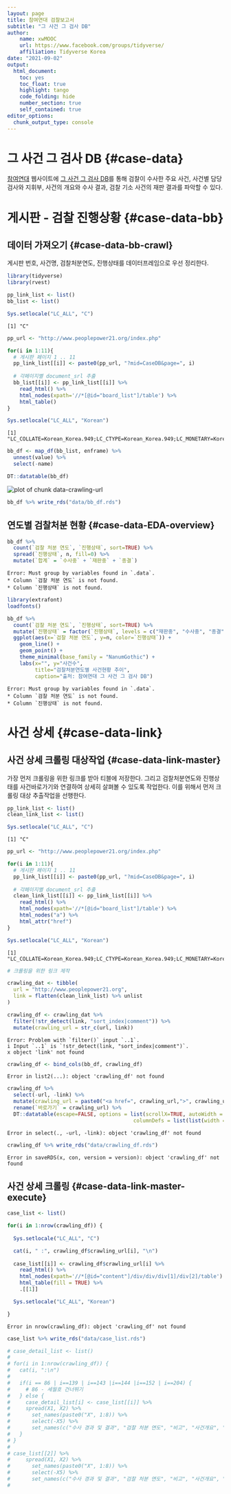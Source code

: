```yaml
---
layout: page
title: 참여연대 검찰보고서
subtitle: "그 사건 그 검사 DB"
author:
    name: xwMOOC
    url: https://www.facebook.com/groups/tidyverse/
    affiliation: Tidyverse Korea
date: "2021-09-02"
output:
  html_document: 
    toc: yes
    toc_float: true
    highlight: tango
    code_folding: hide
    number_section: true
    self_contained: true
editor_options: 
  chunk_output_type: console
---
```




# 그 사건 그 검사 DB {#case-data}

[참여연대](http://www.peoplepower21.org/) 웹사이트에 [그 사건 그 검사 DB](http://www.peoplepower21.org/CaseDB)를 통해 검찰이 수사한 주요 사건, 사건별 담당 검사와 지휘부, 사건의 개요와 수사 결과, 검찰 기소 사건의 재판 결과를 파악할 수 있다.

# 게시판 - 검찰 진행상황 {#case-data-bb}

## 데이터 가져오기 {#case-data-bb-crawl}

게시판 번호, 사건명, 검찰처분연도, 진행상태를 데이터프레임으로 우선 정리한다.


```r
library(tidyverse)
library(rvest)

pp_link_list <- list()
bb_list <- list()

Sys.setlocale("LC_ALL", "C")
```

```
[1] "C"
```

```r
pp_url <- "http://www.peoplepower21.org/index.php"

for(i in 1:11){
  # 게시판 페이지 1 .. 11
  pp_link_list[[i]] <- paste0(pp_url, "?mid=CaseDB&page=", i)
  
  # 각페이지별 document_srl 추출
  bb_list[[i]] <- pp_link_list[[i]] %>% 
    read_html() %>% 
    html_nodes(xpath='//*[@id="board_list"]/table') %>% 
    html_table()
}

Sys.setlocale("LC_ALL", "Korean")
```

```
[1] "LC_COLLATE=Korean_Korea.949;LC_CTYPE=Korean_Korea.949;LC_MONETARY=Korean_Korea.949;LC_NUMERIC=C;LC_TIME=Korean_Korea.949"
```

```r
bb_df <- map_df(bb_list, enframe) %>% 
  unnest(value) %>% 
  select(-name)

DT::datatable(bb_df) 
```

<img src="figure/data-crawling-url-1.png" title="plot of chunk data-crawling-url" alt="plot of chunk data-crawling-url" style="display: block; margin: auto;" />

```r
bb_df %>% write_rds("data/bb_df.rds")
```

## 연도별 검찰처분 현황 {#case-data-EDA-overview}


```r
bb_df %>% 
  count(`검찰 처분 연도`, `진행상태`, sort=TRUE) %>% 
  spread(`진행상태`, n, fill=0) %>% 
  mutate(`합계` = `수사중` + `재판중` + `종결`)
```

```
Error: Must group by variables found in `.data`.
* Column `검찰 처분 연도` is not found.
* Column `진행상태` is not found.
```


```r
library(extrafont)
loadfonts()

bb_df %>% 
  count(`검찰 처분 연도`, `진행상태`, sort=TRUE) %>% 
  mutate(`진행상태` = factor(`진행상태`, levels = c("재판중", "수사중", "종결"))) %>% 
  ggplot(aes(x=`검찰 처분 연도`, y=n, color=`진행상태`)) +
    geom_line() +
    geom_point() +
    theme_minimal(base_family = "NanumGothic") +
    labs(x="", y="사건수", 
         title="검찰처분연도별 사건현황 추이",
         caption="출처: 참여연대 그 사건 그 검사 DB")
```

```
Error: Must group by variables found in `.data`.
* Column `검찰 처분 연도` is not found.
* Column `진행상태` is not found.
```

# 사건 상세 {#case-data-link}

## 사건 상세 크롤링 대상작업 {#case-data-link-master}

가장 먼저 크롤링을 위한 링크를 받아 티블에 저장한다. 그리고 검찰처분연도와 진행상태를 사건바로가기와 연결하여 상세히 살펴볼 수 있도록 작업한다. 이를 위해서 먼저 크롤링 대상 추출작업을 선행한다.


```r
pp_link_list <- list()
clean_link_list <- list()

Sys.setlocale("LC_ALL", "C")
```

```
[1] "C"
```

```r
pp_url <- "http://www.peoplepower21.org/index.php"

for(i in 1:11){
  # 게시판 페이지 1 .. 11
  pp_link_list[[i]] <- paste0(pp_url, "?mid=CaseDB&page=", i)
  
  # 각페이지별 document_srl 추출
  clean_link_list[[i]] <- pp_link_list[[i]] %>% 
    read_html() %>% 
    html_nodes(xpath='//*[@id="board_list"]/table') %>% 
    html_nodes("a") %>% 
    html_attr("href")
}

Sys.setlocale("LC_ALL", "Korean")
```

```
[1] "LC_COLLATE=Korean_Korea.949;LC_CTYPE=Korean_Korea.949;LC_MONETARY=Korean_Korea.949;LC_NUMERIC=C;LC_TIME=Korean_Korea.949"
```

```r
# 크롤링을 위한 링크 제작

crawling_dat <- tibble(
  url = "http://www.peoplepower21.org",
  link = flatten(clean_link_list) %>% unlist
)

crawling_df <- crawling_dat %>% 
  filter(!str_detect(link, "sort_index|comment")) %>% 
  mutate(crawling_url = str_c(url, link))
```

```
Error: Problem with `filter()` input `..1`.
i Input `..1` is `!str_detect(link, "sort_index|comment")`.
x object 'link' not found
```

```r
crawling_df <- bind_cols(bb_df, crawling_df)
```

```
Error in list2(...): object 'crawling_df' not found
```

```r
crawling_df %>% 
  select(-url, -link) %>% 
  mutate(crawling_url = paste0("<a href=", crawling_url,">", crawling_url,"</a>")) %>% 
  rename(`바로가기` = crawling_url) %>% 
  DT::datatable(escape=FALSE, options = list(scrollX=TRUE, autoWidth = TRUE,
                                         columnDefs = list(list(width = '300px', targets = c(3)))))
```

```
Error in select(., -url, -link): object 'crawling_df' not found
```

```r
crawling_df %>% write_rds("data/crawling_df.rds")
```

```
Error in saveRDS(x, con, version = version): object 'crawling_df' not found
```

## 사건 상세 크롤링 {#case-data-link-master-execute}



```r
case_list <- list()

for(i in 1:nrow(crawling_df)) {
  
  Sys.setlocale("LC_ALL", "C")

  cat(i, " :", crawling_df$crawling_url[i], "\n")
  
  case_list[[i]] <- crawling_df$crawling_url[i] %>% 
    read_html() %>% 
    html_nodes(xpath='//*[@id="content"]/div/div/div[1]/div[2]/table') %>% 
    html_table(fill = TRUE) %>% 
    .[[1]]

  Sys.setlocale("LC_ALL", "Korean")

}
```

```
Error in nrow(crawling_df): object 'crawling_df' not found
```

```r
case_list %>% write_rds("data/case_list.rds")

# case_detail_list <- list()
# 
# for(i in 1:nrow(crawling_df)) {
#   cat(i, ":\n")
#   
#   if(i == 86 | i==139 | i==143 |i==144 |i==152 | i==204) {
#     # 86 - 세월호 건너뛰기
#   } else {
#     case_detail_list[i] <- case_list[[i]] %>% 
#     spread(X1, X2) %>% 
#       set_names(paste0("X", 1:8)) %>% 
#       select(-X5) %>% 
#       set_names(c("수사 경과 및 결과", "검찰 처분 연도", "비고", "사건개요", "수사 담당 검사 및 지휘라인", "약평", "재판 경과 및 결과"))
#   }
# }
# 
# case_list[[2]] %>% 
#     spread(X1, X2) %>% 
#       set_names(paste0("X", 1:8)) %>% 
#       select(-X5) %>% 
#       set_names(c("수사 경과 및 결과", "검찰 처분 연도", "비고", "사건개요", "수사 담당 검사 및 지휘라인", "약평", "재판 경과 및 결과"))
# 
```
